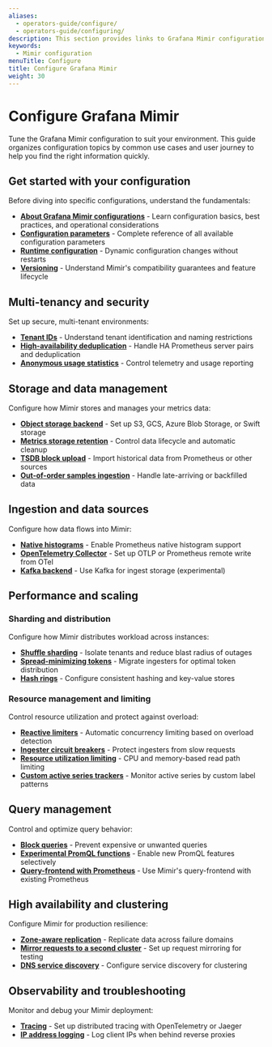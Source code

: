 ```yaml
---
aliases:
  - operators-guide/configure/
  - operators-guide/configuring/
description: This section provides links to Grafana Mimir configuration topics.
keywords:
  - Mimir configuration
menuTitle: Configure
title: Configure Grafana Mimir
weight: 30
---
```


# Configure Grafana Mimir

Tune the Grafana Mimir configuration to suit your environment. This guide organizes configuration topics by common use cases and user journey to help you find the right information quickly.

## Get started with your configuration

Before diving into specific configurations, understand the fundamentals:

- **[About Grafana Mimir configurations](https://grafana.com/docs/mimir/<MIMIR_VERSION>/configure/about-configurations/)** - Learn configuration basics, best practices, and operational considerations
- **[Configuration parameters](https://grafana.com/docs/mimir/<MIMIR_VERSION>/configure/configuration-parameters/)** - Complete reference of all available configuration parameters
- **[Runtime configuration](https://grafana.com/docs/mimir/<MIMIR_VERSION>/configure/about-runtime-configuration/)** - Dynamic configuration changes without restarts
- **[Versioning](https://grafana.com/docs/mimir/<MIMIR_VERSION>/configure/about-versioning/)** - Understand Mimir's compatibility guarantees and feature lifecycle

## Multi-tenancy and security

Set up secure, multi-tenant environments:

- **[Tenant IDs](https://grafana.com/docs/mimir/<MIMIR_VERSION>/configure/about-tenant-ids/)** - Understand tenant identification and naming restrictions
- **[High-availability deduplication](https://grafana.com/docs/mimir/<MIMIR_VERSION>/configure/configure-high-availability-deduplication/)** - Handle HA Prometheus server pairs and deduplication
- **[Anonymous usage statistics](https://grafana.com/docs/mimir/<MIMIR_VERSION>/configure/about-anonymous-usage-statistics-reporting/)** - Control telemetry and usage reporting

## Storage and data management

Configure how Mimir stores and manages your metrics data:

- **[Object storage backend](https://grafana.com/docs/mimir/<MIMIR_VERSION>/configure/configure-object-storage-backend/)** - Set up S3, GCS, Azure Blob Storage, or Swift storage
- **[Metrics storage retention](https://grafana.com/docs/mimir/<MIMIR_VERSION>/configure/configure-metrics-storage-retention/)** - Control data lifecycle and automatic cleanup
- **[TSDB block upload](https://grafana.com/docs/mimir/<MIMIR_VERSION>/configure/configure-tsdb-block-upload/)** - Import historical data from Prometheus or other sources
- **[Out-of-order samples ingestion](https://grafana.com/docs/mimir/<MIMIR_VERSION>/configure/configure-out-of-order-samples-ingestion/)** - Handle late-arriving or backfilled data

## Ingestion and data sources

Configure how data flows into Mimir:

- **[Native histograms](https://grafana.com/docs/mimir/<MIMIR_VERSION>/configure/configure-native-histograms-ingestion/)** - Enable Prometheus native histogram support
- **[OpenTelemetry Collector](https://grafana.com/docs/mimir/<MIMIR_VERSION>/configure/configure-otel-collector/)** - Set up OTLP or Prometheus remote write from OTel
- **[Kafka backend](https://grafana.com/docs/mimir/<MIMIR_VERSION>/configure/configure-kafka-backend/)** - Use Kafka for ingest storage (experimental)

## Performance and scaling

### Sharding and distribution

Configure how Mimir distributes workload across instances:

- **[Shuffle sharding](https://grafana.com/docs/mimir/<MIMIR_VERSION>/configure/configure-shuffle-sharding/)** - Isolate tenants and reduce blast radius of outages
- **[Spread-minimizing tokens](https://grafana.com/docs/mimir/<MIMIR_VERSION>/configure/configure-spread-minimizing-tokens/)** - Migrate ingesters for optimal token distribution
- **[Hash rings](https://grafana.com/docs/mimir/<MIMIR_VERSION>/configure/configure-hash-rings/)** - Configure consistent hashing and key-value stores

### Resource management and limiting

Control resource utilization and protect against overload:

- **[Reactive limiters](https://grafana.com/docs/mimir/<MIMIR_VERSION>/configure/about-reactive-limiters/)** - Automatic concurrency limiting based on overload detection
- **[Ingester circuit breakers](https://grafana.com/docs/mimir/<MIMIR_VERSION>/configure/about-ingester-circuit-breakers/)** - Protect ingesters from slow requests
- **[Resource utilization limiting](https://grafana.com/docs/mimir/<MIMIR_VERSION>/configure/configure-resource-utilization-based-ingester-read-path-limiting/)** - CPU and memory-based read path limiting
- **[Custom active series trackers](https://grafana.com/docs/mimir/<MIMIR_VERSION>/configure/configure-custom-trackers/)** - Monitor active series by custom label patterns

## Query management

Control and optimize query behavior:

- **[Block queries](https://grafana.com/docs/mimir/<MIMIR_VERSION>/configure/configure-blocked-queries/)** - Prevent expensive or unwanted queries
- **[Experimental PromQL functions](https://grafana.com/docs/mimir/<MIMIR_VERSION>/configure/configure-experimental-promql-functions/)** - Enable new PromQL features selectively
- **[Query-frontend with Prometheus](https://grafana.com/docs/mimir/<MIMIR_VERSION>/configure/configure-the-query-frontend-work-with-prometheus/)** - Use Mimir's query-frontend with existing Prometheus

## High availability and clustering

Configure Mimir for production resilience:

- **[Zone-aware replication](https://grafana.com/docs/mimir/<MIMIR_VERSION>/configure/configure-zone-aware-replication/)** - Replicate data across failure domains
- **[Mirror requests to a second cluster](https://grafana.com/docs/mimir/<MIMIR_VERSION>/configure/mirror-requests-to-a-second-cluster/)** - Set up request mirroring for testing
- **[DNS service discovery](https://grafana.com/docs/mimir/<MIMIR_VERSION>/configure/about-dns-service-discovery/)** - Configure service discovery for clustering

## Observability and troubleshooting

Monitor and debug your Mimir deployment:

- **[Tracing](https://grafana.com/docs/mimir/<MIMIR_VERSION>/configure/configure-tracing/)** - Set up distributed tracing with OpenTelemetry or Jaeger
- **[IP address logging](https://grafana.com/docs/mimir/<MIMIR_VERSION>/configure/about-ip-address-logging/)** - Log client IPs when behind reverse proxies

